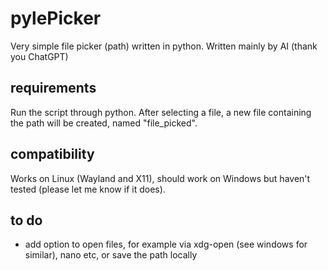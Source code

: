 # pylePicker

Very simple file picker (path) written in python. Written mainly by AI (thank you ChatGPT)

## requirements

Run the script through python. After selecting a file, a new file containing the path will be created, named "file_picked".

## compatibility

Works on Linux (Wayland and X11), should work on Windows but haven't tested (please let me know if it does).

## to do

- add option to open files, for example via xdg-open (see windows for similar), nano etc, or save the path locally